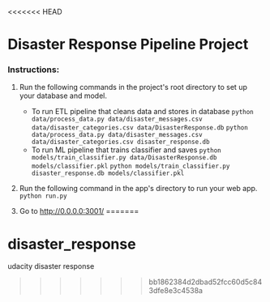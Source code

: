 <<<<<<< HEAD
# Disaster Response Pipeline Project

### Instructions:
1. Run the following commands in the project's root directory to set up your database and model.

    - To run ETL pipeline that cleans data and stores in database
        `python data/process_data.py data/disaster_messages.csv data/disaster_categories.csv data/DisasterResponse.db`
        `python data/process_data.py data/disaster_messages.csv data/disaster_categories.csv disaster_response.db`
    - To run ML pipeline that trains classifier and saves
        `python models/train_classifier.py data/DisasterResponse.db models/classifier.pkl`
        `python models/train_classifier.py disaster_response.db models/classifier.pkl`

2. Run the following command in the app's directory to run your web app.
    `python run.py`

3. Go to http://0.0.0.0:3001/
=======
# disaster_response
udacity disaster response
>>>>>>> bb1862384d2dbad52fcc60d5c843dfe8e3c4538a
